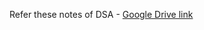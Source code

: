 Refer these notes of DSA - [Google Drive link](https://drive.google.com/drive/folders/19LTeYCi0K4fnkyX7D1HiDmlWua5PkrWr?usp=drive_link)
